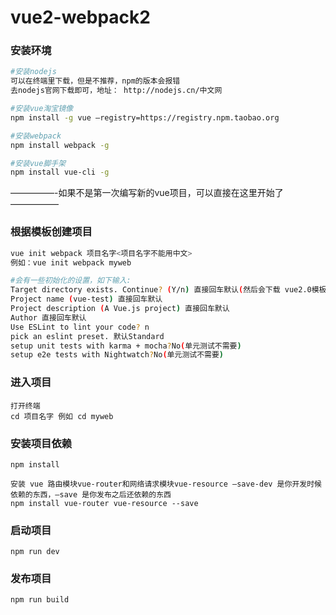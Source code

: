 # vue2-webpack2
### 安装环境
```bash
#安装nodejs 
可以在终端里下载，但是不推荐，npm的版本会报错 
去nodejs官网下载即可，地址： http://nodejs.cn/中文网

#安装vue淘宝镜像 
npm install -g vue –registry=https://registry.npm.taobao.org

#安装webpack 
npm install webpack -g

#安装vue脚手架 
npm install vue-cli -g
```

—————-如果不是第一次编写新的vue项目，可以直接在这里开始了—————–

### 根据模板创建项目 
```bash
vue init webpack 项目名字<项目名字不能用中文>
例如：vue init webpack myweb

#会有一些初始化的设置，如下输入: 
Target directory exists. Continue? (Y/n) 直接回车默认(然后会下载 vue2.0模板，这里可能需要连代理) 
Project name (vue-test) 直接回车默认 
Project description (A Vue.js project) 直接回车默认 
Author 直接回车默认 
Use ESLint to lint your code? n 
pick an eslint preset. 默认Standard 
setup unit tests with karma + mocha?No(单元测试不需要) 
setup e2e tests with Nightwatch?No(单元测试不需要)
```

### 进入项目 
```
打开终端 
cd 项目名字 例如 cd myweb
```

### 安装项目依赖 
```
npm install

安装 vue 路由模块vue-router和网络请求模块vue-resource –save-dev 是你开发时候依赖的东西，–save 是你发布之后还依赖的东西 
npm install vue-router vue-resource --save
```
### 启动项目 
```
npm run dev
```

### 发布项目 
```
npm run build
```
